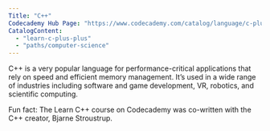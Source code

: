 ```yaml
---
Title: "C++"
Codecademy Hub Page: "https://www.codecademy.com/catalog/language/c-plus-plus"
CatalogContent:
  - "learn-c-plus-plus"
  - "paths/computer-science"
---
```


C++ is a very popular language for performance-critical applications that rely on speed and efficient memory management. It’s used in a wide range of industries including software and game development, VR, robotics, and scientific computing.

Fun fact: The Learn C++ course on Codecademy was co-written with the C++ creator, Bjarne Stroustrup.
